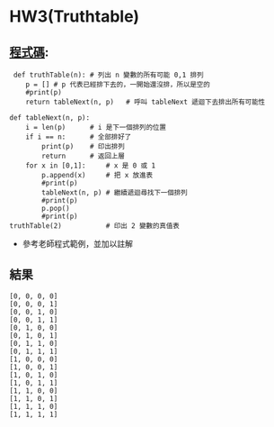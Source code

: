 # HW3(Truthtable)

## [程式碼](https://github.com/Yongsin0/ai109b/blob/main/homework/HW3/truthtable.py):
```
 def truthTable(n): # 列出 n 變數的所有可能 0,1 排列
	p = [] # p 代表已經排下去的，一開始還沒排，所以是空的
    #print(p)
	return tableNext(n, p)   # 呼叫 tableNext 遞迴下去排出所有可能性

def tableNext(n, p):
	i = len(p)      # i 是下一個排列的位置
	if i == n:		# 全部排好了
		print(p)	# 印出排列
		return      # 返回上層
	for x in [0,1]:     # x 是 0 或 1
		p.append(x)		# 把 x 放進表
        #print(p)
		tableNext(n, p)	# 繼續遞迴尋找下一個排列
        #print(p)
		p.pop()			
        #print(p)
truthTable(2)           # 印出 2 變數的真值表
```

* 參考老師程式範例，並加以註解

## 結果
```
[0, 0, 0, 0]
[0, 0, 0, 1]
[0, 0, 1, 0]
[0, 0, 1, 1]
[0, 1, 0, 0]
[0, 1, 0, 1]
[0, 1, 1, 0]
[0, 1, 1, 1]
[1, 0, 0, 0]
[1, 0, 0, 1]
[1, 0, 1, 0]
[1, 0, 1, 1]
[1, 1, 0, 0]
[1, 1, 0, 1]
[1, 1, 1, 0]
[1, 1, 1, 1]
```
